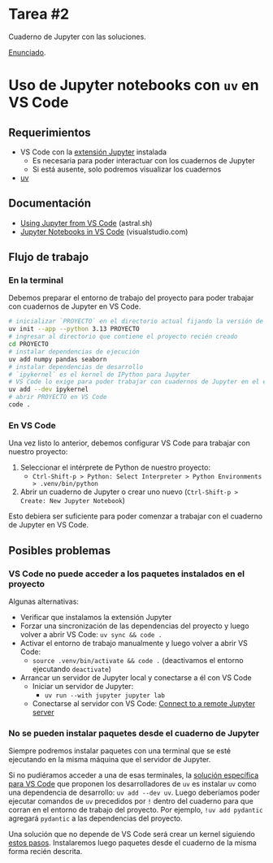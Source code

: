 # Tarea #2

Cuaderno de Jupyter con las soluciones.

[Enunciado](https://github.com/DataTalksClub/machine-learning-zoomcamp/blob/ba25a5e5b578ada996a573b64149279c88f4e9e2/cohorts/2025/02-regression/homework.md).

# Uso de Jupyter notebooks con `uv` en VS Code

## Requerimientos

- VS Code con la [extensión Jupyter](https://marketplace.visualstudio.com/items?itemName=ms-toolsai.jupyter) instalada
  - Es necesaria para poder interactuar con los cuadernos de Jupyter
  - Si está ausente, solo podremos visualizar los cuadernos
- [uv](https://docs.astral.sh/uv/)

## Documentación

- [Using Jupyter from VS Code](https://docs.astral.sh/uv/guides/integration/jupyter/#using-jupyter-from-vs-code) (astral.sh)
- [Jupyter Notebooks in VS Code](https://code.visualstudio.com/docs/datascience/jupyter-notebooks) (visualstudio.com)

## Flujo de trabajo

### En la terminal

Debemos preparar el entorno de trabajo del proyecto para poder trabajar con cuadernos de Jupyter en VS Code.

```bash
# inicializar `PROYECTO` en el directorio actual fijando la versión de Python deseada
uv init --app --python 3.13 PROYECTO
# ingresar al directorio que contiene el proyecto recién creado
cd PROYECTO
# instalar dependencias de ejecución
uv add numpy pandas seaborn
# instalar dependencias de desarrollo
# `ipykernel` es el kernel de IPython para Jupyter
# VS Code lo exige para poder trabajar con cuadernos de Jupyter en el entorno de `PROYECTO`
uv add --dev ipykernel
# abrir PROYECTO en VS Code
code .
```

### En VS Code

Una vez listo lo anterior, debemos configurar VS Code para trabajar con nuestro proyecto:

1. Seleccionar el intérprete de Python de nuestro proyecto:
   - `Ctrl-Shift-p > Python: Select Interpreter > Python Environments > .venv/bin/python`
1. Abrir un cuaderno de Jupyter o crear uno nuevo (`Ctrl-Shift-p > Create: New Jupyter Notebook`)

Esto debiera ser suficiente para poder comenzar a trabajar con el cuaderno de Jupyter en VS Code.

## Posibles problemas

### VS Code no puede acceder a los paquetes instalados en el proyecto

Algunas alternativas:

- Verificar que instalamos la extensión Jupyter
- Forzar una sincronización de las dependencias del proyecto y luego volver a abrir VS Code: `uv sync && code .`
- Activar el entorno de trabajo manualmente y luego volver a abrir VS Code:
  - `source .venv/bin/activate && code .` (deactivamos el entorno ejecutando `deactivate`)
- Arrancar un servidor de Jupyter local y conectarse a él con VS Code
  - Iniciar un servidor de Jupyter:
    - `uv run --with jupyter jupyter lab`
  - Conectarse al servidor con VS Code: [Connect to a remote Jupyter server](https://code.visualstudio.com/docs/datascience/jupyter-notebooks#_connect-to-a-remote-jupyter-server)

### No se pueden instalar paquetes desde el cuaderno de Jupyter

Siempre podremos instalar paquetes con una terminal que se esté ejecutando en la misma máquina que el servidor de Jupyter.

Si no pudiéramos acceder a una de esas terminales, la [solución específica para VS Code](https://docs.astral.sh/uv/guides/integration/jupyter/#using-jupyter-from-vs-code) que proponen los desarrolladores de `uv` es instalar `uv` como una dependencia de desarrollo: `uv add --dev uv`.
Luego deberíamos poder ejecutar comandos de `uv` precedidos por `!` dentro del cuaderno para que corran en el entorno de trabajo del proyecto.
Por ejemplo, `!uv add pydantic` agregará `pydantic` a las dependencias del proyecto.

Una solución que no depende de VS Code será crear un kernel siguiendo [estos pasos](https://docs.astral.sh/uv/guides/integration/jupyter/#creating-a-kernel).
Instalaremos luego paquetes desde el cuaderno de la misma forma recién descrita.
